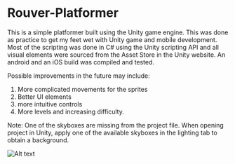 # Rouver-Platformer

This is a simple platformer built using the Unity game engine. This was done as practice to get my feet wet with Unity game and mobile development. Most of the scripting was done in C# using the Unity scripting API and all visual elements were sourced from the Asset Store in the Unity website. An android and an iOS build was compiled and tested.  

Possible improvements in the future may include:  
1. More complicated movements for the sprites  
2. Better UI elements  
3. more intuitive controls  
4. More levels and increasing difficulty.

Note: One of the skyboxes are missing from the project file. When opening project in Unity, apply one of the available skyboxes in the lighting tab to obtain a background.

![Alt text](/adithasan/Rouver/screenshot.jpg?raw=true "GameScreen")

